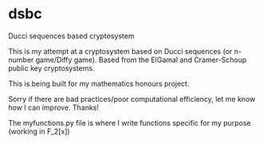 # dsbc
Ducci sequences based cryptosystem 

This is my attempt at a cryptosystem based on Ducci sequences (or n-number game/Diffy game). Based from the ElGamal and Cramer-Schoup public key cryptosystems. 

This is being built for my mathematics honours project.

Sorry if there are bad practices/poor computational efficiency, let me know how I can improve. Thanks!

The myfunctions.py file is where I write functions specific for my purpose (working in F_2[x])
